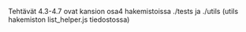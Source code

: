 Tehtävät 4.3-4.7 ovat kansion osa4 hakemistoissa ./tests ja ./utils (utils hakemiston list_helper.js tiedostossa)
